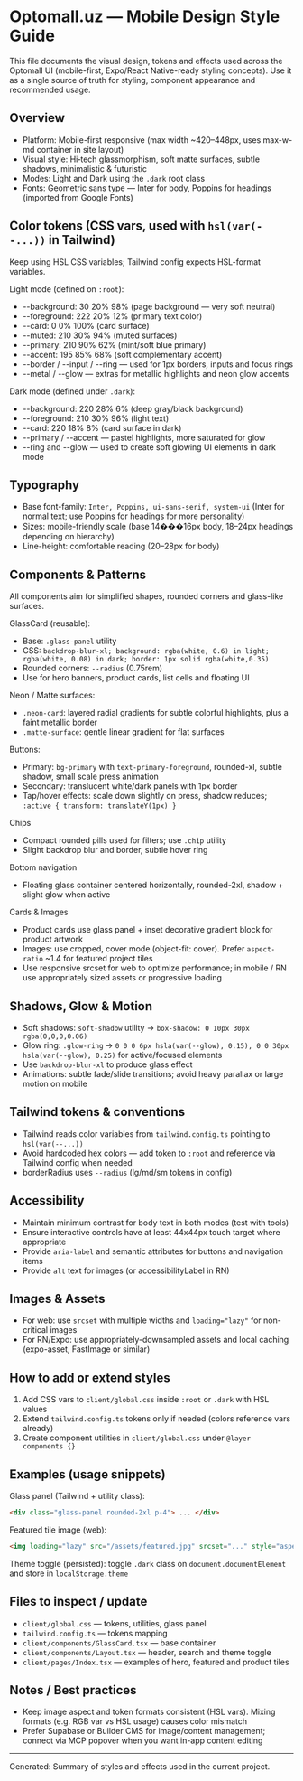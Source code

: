 # Optomall.uz — Mobile Design Style Guide

This file documents the visual design, tokens and effects used across the Optomall UI (mobile-first, Expo/React Native-ready styling concepts). Use it as a single source of truth for styling, component appearance and recommended usage.

## Overview
- Platform: Mobile-first responsive (max width ~420–448px, uses max-w-md container in site layout)
- Visual style: Hi‑tech glassmorphism, soft matte surfaces, subtle shadows, minimalistic & futuristic
- Modes: Light and Dark using the `.dark` root class
- Fonts: Geometric sans type — Inter for body, Poppins for headings (imported from Google Fonts)

## Color tokens (CSS vars, used with `hsl(var(--...))` in Tailwind)
Keep using HSL CSS variables; Tailwind config expects HSL-format variables.

Light mode (defined on `:root`):
- --background: 30 20% 98% (page background — very soft neutral)
- --foreground: 222 20% 12% (primary text color)
- --card: 0 0% 100% (card surface)
- --muted: 210 30% 94% (muted surfaces)
- --primary: 210 90% 62% (mint/soft blue primary)
- --accent: 195 85% 68% (soft complementary accent)
- --border / --input / --ring — used for 1px borders, inputs and focus rings
- --metal / --glow — extras for metallic highlights and neon glow accents

Dark mode (defined under `.dark`):
- --background: 220 28% 6% (deep gray/black background)
- --foreground: 210 30% 96% (light text)
- --card: 220 18% 8% (card surface in dark)
- --primary / --accent — pastel highlights, more saturated for glow
- --ring and --glow — used to create soft glowing UI elements in dark mode

## Typography
- Base font-family: `Inter, Poppins, ui-sans-serif, system-ui` (Inter for normal text; use Poppins for headings for more personality)
- Sizes: mobile-friendly scale (base 14���16px body, 18–24px headings depending on hierarchy)
- Line-height: comfortable reading (20–28px for body)

## Components & Patterns
All components aim for simplified shapes, rounded corners and glass-like surfaces.

GlassCard (reusable):
- Base: `.glass-panel` utility
- CSS: `backdrop-blur-xl; background: rgba(white, 0.6) in light; rgba(white, 0.08) in dark; border: 1px solid rgba(white,0.35)`
- Rounded corners: `--radius` (0.75rem)
- Use for hero banners, product cards, list cells and floating UI

Neon / Matte surfaces:
- `.neon-card`: layered radial gradients for subtle colorful highlights, plus a faint metallic border
- `.matte-surface`: gentle linear gradient for flat surfaces

Buttons:
- Primary: `bg-primary` with `text-primary-foreground`, rounded-xl, subtle shadow, small scale press animation
- Secondary: translucent white/dark panels with 1px border
- Tap/hover effects: scale down slightly on press, shadow reduces; `:active { transform: translateY(1px) }`

Chips
- Compact rounded pills used for filters; use `.chip` utility
- Slight backdrop blur and border, subtle hover ring

Bottom navigation
- Floating glass container centered horizontally, rounded-2xl, shadow + slight glow when active

Cards & Images
- Product cards use glass panel + inset decorative gradient block for product artwork
- Images: use cropped, cover mode (object-fit: cover). Prefer `aspect-ratio` ~1.4 for featured project tiles
- Use responsive srcset for web to optimize performance; in mobile / RN use appropriately sized assets or progressive loading

## Shadows, Glow & Motion
- Soft shadows: `soft-shadow` utility -> `box-shadow: 0 10px 30px rgba(0,0,0,0.06)`
- Glow ring: `.glow-ring` -> `0 0 0 6px hsla(var(--glow), 0.15), 0 0 30px hsla(var(--glow), 0.25)` for active/focused elements
- Use `backdrop-blur-xl` to produce glass effect
- Animations: subtle fade/slide transitions; avoid heavy parallax or large motion on mobile

## Tailwind tokens & conventions
- Tailwind reads color variables from `tailwind.config.ts` pointing to `hsl(var(--...))`
- Avoid hardcoded hex colors — add token to `:root` and reference via Tailwind config when needed
- borderRadius uses `--radius` (lg/md/sm tokens in config)

## Accessibility
- Maintain minimum contrast for body text in both modes (test with tools)
- Ensure interactive controls have at least 44x44px touch target where appropriate
- Provide `aria-label` and semantic attributes for buttons and navigation items
- Provide `alt` text for images (or accessibilityLabel in RN)

## Images & Assets
- For web: use `srcset` with multiple widths and `loading="lazy"` for non-critical images
- For RN/Expo: use appropriately-downsampled assets and local caching (expo-asset, FastImage or similar)

## How to add or extend styles
1. Add CSS vars to `client/global.css` inside `:root` or `.dark` with HSL values
2. Extend `tailwind.config.ts` tokens only if needed (colors reference vars already)
3. Create component utilities in `client/global.css` under `@layer components {}`

## Examples (usage snippets)
Glass panel (Tailwind + utility class):
```html
<div class="glass-panel rounded-2xl p-4"> ... </div>
```
Featured tile image (web):
```html
<img loading="lazy" src="/assets/featured.jpg" srcset="..." style="aspect-ratio:1.42;object-fit:cover;width:100%;" />
```
Theme toggle (persisted): toggle `.dark` class on `document.documentElement` and store in `localStorage.theme`

## Files to inspect / update
- `client/global.css` — tokens, utilities, glass panel
- `tailwind.config.ts` — tokens mapping
- `client/components/GlassCard.tsx` — base container
- `client/components/Layout.tsx` — header, search and theme toggle
- `client/pages/Index.tsx` — examples of hero, featured and product tiles

## Notes / Best practices
- Keep image aspect and token formats consistent (HSL vars). Mixing formats (e.g. RGB var vs HSL usage) causes color mismatch
- Prefer Supabase or Builder CMS for image/content management; connect via MCP popover when you want in-app content editing

---
Generated: Summary of styles and effects used in the current project.
